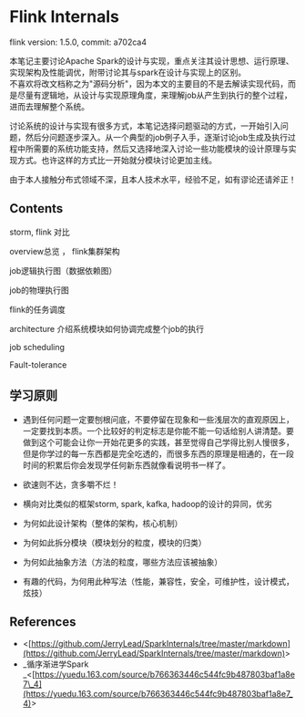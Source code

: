 # Flink Internals

flink version: 1.5.0, commit: a702ca4

本笔记主要讨论Apache Spark的设计与实现，重点关注其设计思想、运行原理、实现架构及性能调优，附带讨论其与spark在设计与实现上的区别。  
不喜欢将改文档称之为"源码分析"，因为本文的主要目的不是去解读实现代码，而是尽量有逻辑地，从设计与实现原理角度，来理解job从产生到执行的整个过程，进而去理解整个系统。

讨论系统的设计与实现有很多方式，本笔记选择问题驱动的方式，一开始引入问题，然后分问题逐步深入。从一个典型的job例子入手，逐渐讨论job生成及执行过程中所需要的系统功能支持，然后又选择地深入讨论一些功能模块的设计原理与实现方式。也许这样的方式比一开始就分模块讨论更加主线。

由于本人接触分布式领域不深，且本人技术水平，经验不足，如有谬论还请斧正！

## Contents

storm, flink 对比

overview总览 ， flink集群架构

job逻辑执行图（数据依赖图）

job的物理执行图

flink的任务调度

architecture 介绍系统模块如何协调完成整个job的执行

job scheduling

Fault-tolerance

## 学习原则

* 遇到任何问题一定要刨根问底，不要停留在现象和一些浅层次的直观原因上，一定要找到本质。一个比较好的判定标志是你能不能一句话给别人讲清楚。要做到这个可能会让你一开始花更多的实践，甚至觉得自己学得比别人慢很多，但是你学过的每一东西都是完全吃透的，而很多东西的原理是相通的，在一段时间的积累后你会发现学任何新东西就像看说明书一样了。

* 欲速则不达，贪多嚼不烂！

* 横向对比类似的框架storm, spark, kafka, hadoop的设计的异同，优劣

* 为何如此设计架构（整体的架构，核心机制）

* 为何如此拆分模块（模块划分的粒度，模块的归类）

* 为何如此抽象方法（方法的粒度，哪些方法应该被抽象）

* 有趣的代码，为何用此种写法（性能，兼容性，安全，可维护性，设计模式，炫技）

## References

* &lt;[https://github.com/JerryLead/SparkInternals/tree/master/markdown](https://github.com/JerryLead/SparkInternals/tree/master/markdown)&gt;
* _循序渐进学Spark _&lt;[https://yuedu.163.com/source/b766363446c544fc9b487803baf1a8e7\_4](https://yuedu.163.com/source/b766363446c544fc9b487803baf1a8e7_4)&gt; 



